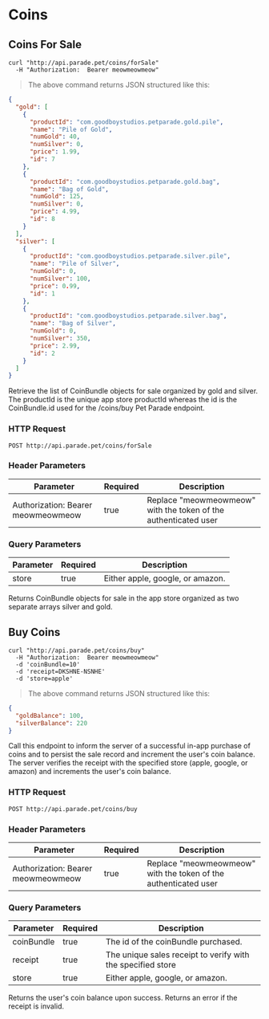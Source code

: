 # Coins

## Coins For Sale

```shell
curl "http://api.parade.pet/coins/forSale"
  -H "Authorization:  Bearer meowmeowmeow"
```

> The above command returns JSON structured like this:

```json
{
  "gold": [
    {
      "productId": "com.goodboystudios.petparade.gold.pile",
      "name": "Pile of Gold",
      "numGold": 40,
      "numSilver": 0,
      "price": 1.99,
      "id": 7
    },
    {
      "productId": "com.goodboystudios.petparade.gold.bag",
      "name": "Bag of Gold",
      "numGold": 125,
      "numSilver": 0,
      "price": 4.99,
      "id": 8
    }
  ],
  "silver": [
    {
      "productId": "com.goodboystudios.petparade.silver.pile",
      "name": "Pile of Silver",
      "numGold": 0,
      "numSilver": 100,
      "price": 0.99,
      "id": 1
    },
    {
      "productId": "com.goodboystudios.petparade.silver.bag",
      "name": "Bag of Silver",
      "numGold": 0,
      "numSilver": 350,
      "price": 2.99,
      "id": 2
    }
  ]
}
```

Retrieve the list of CoinBundle objects for sale organized by gold and silver.  The productId is the unique app store productId whereas the id is the CoinBundle.id used for the /coins/buy Pet Parade endpoint.    

### HTTP Request

`POST http://api.parade.pet/coins/forSale`

### Header Parameters

Parameter | Required | Description
--------- | ------- | -----------
Authorization:  Bearer meowmeowmeow | true | Replace "meowmeowmeow" with the token of the authenticated user


### Query Parameters

Parameter | Required | Description
--------- | ------- | -----------
store | true | Either apple, google, or amazon.

<aside class="success">
Returns CoinBundle objects for sale in the app store organized as two separate arrays silver and gold.
</aside>


## Buy Coins

```shell
curl "http://api.parade.pet/coins/buy"
  -H "Authorization:  Bearer meowmeowmeow"
  -d 'coinBundle=10'
  -d 'receipt=DKSHNE-NSNHE'
  -d 'store=apple'
```

> The above command returns JSON structured like this:

```json
{
  "goldBalance": 100,
  "silverBalance": 220
}
```

Call this endpoint to inform the server of a successful in-app purchase of coins and to persist the sale record and increment the user's coin balance.  The server verifies the receipt with the specified store (apple, google, or amazon) and increments the user's coin balance.   

### HTTP Request

`POST http://api.parade.pet/coins/buy`

### Header Parameters

Parameter | Required | Description
--------- | ------- | -----------
Authorization:  Bearer meowmeowmeow | true | Replace "meowmeowmeow" with the token of the authenticated user


### Query Parameters

Parameter | Required | Description
--------- | ------- | -----------
coinBundle | true | The id of the coinBundle purchased.  
receipt | true | The unique sales receipt to verify with the specified store
store | true | Either apple, google, or amazon.

<aside class="success">
Returns the user's coin balance upon success. Returns an error if the receipt is invalid.  
</aside>

